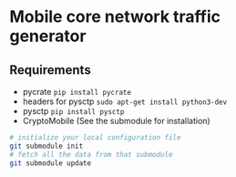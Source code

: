 # Mobile core network traffic generator

## Requirements

- pycrate `pip install pycrate`
- headers for pysctp `sudo apt-get install python3-dev`
- pysctp `pip install pysctp`
- CryptoMobile (See the submodule for installation)

```bash
# initialize your local configuration file
git submodule init
# fetch all the data from that submodule
git submodule update
```
